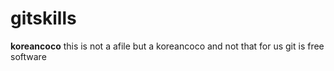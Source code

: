 # gitskills

**koreancoco**
this is  not a afile but a koreancoco and not that for us 
git is free software


